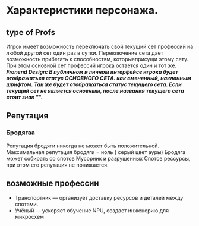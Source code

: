 # Характеристики персонажа.

## type of Profs 

 Игрок имеет возможность переключать свой текущий сет профессий на любой  другой сет один раз в сутки. Переключение сета дает возможность прибегать к способностям, которыеприсущи этому сету. При этом основной сет профессий игрока остается один и тот же. 
   ***Fronend Design: В публичном и личном интерфейсе игрока будет отображаться статус ОСНОВНОГО СЕТА.  как смененный, наклонным шрифтом. Так же будет отображаться статус текущего сета. Если текущий сет не является основным, после названия текущего сета стоит знак "*".**

## Репутация 
### Бродягаа
Репутация бродяги никогда не может быть положительной. Максимальная репутация бродяги =  ноль ( серый цвет ауры)
Бродяга может собирать со спотов Мусорник и разрушенных Спотов рессурсы, при этом его репутация не понижается. 


## возможные профессии
 - Транспортник — организует доставку ресурсов и деталей между спотами.
 - Учёный — ускоряет обучение NPU, создает инженерию для микросхем